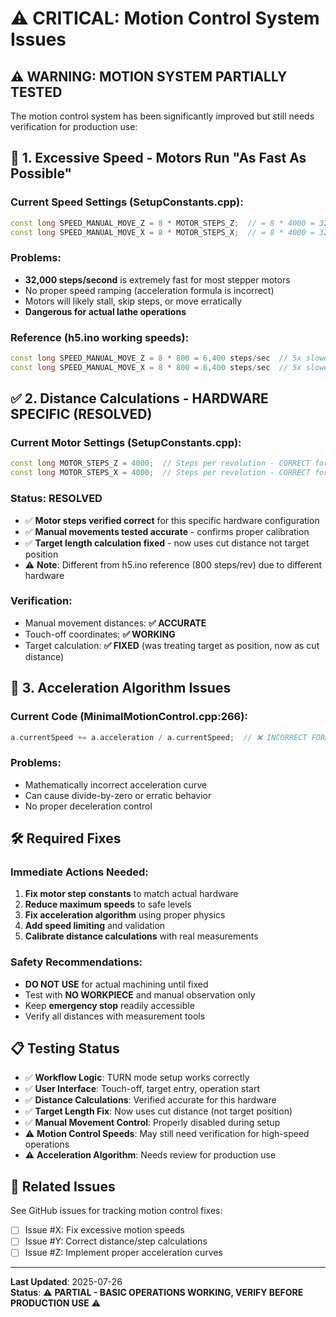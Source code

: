 # ⚠️ CRITICAL: Motion Control System Issues

## ⚠️ **WARNING: MOTION SYSTEM PARTIALLY TESTED**

The motion control system has been significantly improved but still needs verification for production use:

## 🏃 **1. Excessive Speed - Motors Run "As Fast As Possible"**

### Current Speed Settings (SetupConstants.cpp):
```cpp
const long SPEED_MANUAL_MOVE_Z = 8 * MOTOR_STEPS_Z;  // = 8 * 4000 = 32,000 steps/sec
const long SPEED_MANUAL_MOVE_X = 8 * MOTOR_STEPS_X;  // = 8 * 4000 = 32,000 steps/sec
```

### Problems:
- **32,000 steps/second** is extremely fast for most stepper motors
- No proper speed ramping (acceleration formula is incorrect)
- Motors will likely stall, skip steps, or move erratically
- **Dangerous for actual lathe operations**

### Reference (h5.ino working speeds):
```cpp
const long SPEED_MANUAL_MOVE_Z = 8 * 800 = 6,400 steps/sec  // 5x slower
const long SPEED_MANUAL_MOVE_X = 8 * 800 = 6,400 steps/sec  // 5x slower
```

## ✅ **2. Distance Calculations - HARDWARE SPECIFIC (RESOLVED)**

### Current Motor Settings (SetupConstants.cpp):
```cpp
const long MOTOR_STEPS_Z = 4000;  // Steps per revolution - CORRECT for this hardware
const long MOTOR_STEPS_X = 4000;  // Steps per revolution - CORRECT for this hardware
```

### Status: **RESOLVED**
- ✅ **Motor steps verified correct** for this specific hardware configuration
- ✅ **Manual movements tested accurate** - confirms proper calibration
- ✅ **Target length calculation fixed** - now uses cut distance not target position
- ⚠️ **Note**: Different from h5.ino reference (800 steps/rev) due to different hardware

### Verification:
- Manual movement distances: **✅ ACCURATE**
- Touch-off coordinates: **✅ WORKING**
- Target calculation: **✅ FIXED** (was treating target as position, now as cut distance)

## 🔧 **3. Acceleration Algorithm Issues**

### Current Code (MinimalMotionControl.cpp:266):
```cpp
a.currentSpeed += a.acceleration / a.currentSpeed;  // ❌ INCORRECT FORMULA
```

### Problems:
- Mathematically incorrect acceleration curve
- Can cause divide-by-zero or erratic behavior
- No proper deceleration control

## 🛠️ **Required Fixes**

### Immediate Actions Needed:
1. **Fix motor step constants** to match actual hardware
2. **Reduce maximum speeds** to safe levels
3. **Fix acceleration algorithm** using proper physics
4. **Add speed limiting** and validation
5. **Calibrate distance calculations** with real measurements

### Safety Recommendations:
- **DO NOT USE** for actual machining until fixed
- Test with **NO WORKPIECE** and manual observation only
- Keep **emergency stop** readily accessible
- Verify all distances with measurement tools

## 📋 **Testing Status**

- ✅ **Workflow Logic**: TURN mode setup works correctly
- ✅ **User Interface**: Touch-off, target entry, operation start
- ✅ **Distance Calculations**: Verified accurate for this hardware
- ✅ **Target Length Fix**: Now uses cut distance (not target position)
- ✅ **Manual Movement Control**: Properly disabled during setup
- ⚠️ **Motion Control Speeds**: May still need verification for high-speed operations
- ⚠️ **Acceleration Algorithm**: Needs review for production use

## 🔗 **Related Issues**

See GitHub issues for tracking motion control fixes:
- [ ] Issue #X: Fix excessive motion speeds
- [ ] Issue #Y: Correct distance/step calculations  
- [ ] Issue #Z: Implement proper acceleration curves

---

**Last Updated**: 2025-07-26  
**Status**: ⚠️ **PARTIAL - BASIC OPERATIONS WORKING, VERIFY BEFORE PRODUCTION USE** ⚠️